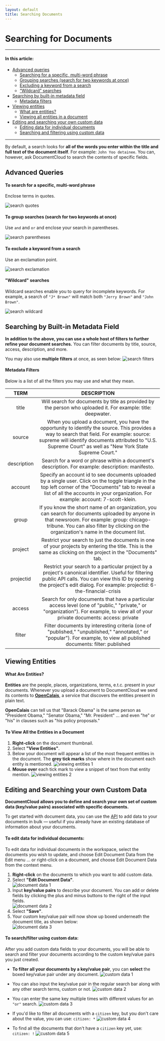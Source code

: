 ```yaml
---
layout: default
title: Searching Documents
---
```


# Searching for Documents

***

#### In this article:
* [Advanced queries](#advanced-queries)
  - [Searching for a specific, multi-word phrase](#to-search-for-a-specific-multi-word-phrase)
  - [Grouping searches (search for two keywords at once)](#to-group-searches-search-for-two-keywords-at-once)
  - [Excluding a keyword from a search](#to-exclude-a-keyword-from-a-search)
  - [“Wildcard” searches](#wildcard-searches)
* [Searching by built-in metadata field](#searching-by-built-in-metadata-field)
  - [Metadata filters](#metadata-filters)
* [Viewing entities](#viewing-entities)
  - [What are entities?](#what-are-entities)
  - [Viewing all entities in a document](#to-view-all-the-entities-in-a-document)
* [Editing and searching your own custom data](#editing-and-searching-your-own-custom-data)
  - [Editing data for individual documents](#to-edit-data-for-individual-documents)
  - [Searching and filtering using custom data](#to-search-filter-using-custom-data)
      
***

By default, a search looks for **all of the words you enter within the title and full text of the document itself**. For example: `John Yoo detainee`. You can, however, ask DocumentCloud to search the contents of specific fields.
## Advanced Queries

#### To search for a specific, multi-word phrase
Enclose terms in quotes.

![search quotes](./images/search_documents/robert.png)

#### To group searches (search for two keywords at once)
Use `and` and `or` and enclose your search in parentheses.

![search parentheses](./images/search_documents/geithner.png)

#### To exclude a keyword from a search
Use an exclamation point.

![search exclamation](./images/search_documents/madoff.png)

#### "Wildcard" searches
Wildcard searches enable you to query for incomplete keywords. For example, a search of `"J* Brown"` will match both `"Jerry Brown"` and `"John Brown"`.

![search wildcard](./images/search_documents/wildcard.png)
## Searching by Built-in Metadata Field

**In addition to the above, you can use a whole host of filters to further refine your document searches.** You can filter documents by title, source, access, description, and more. 

You may also use **multiple filters** at once, as seen below:
![search filters](./images/search_documents/search_documents1.png)

#### Metadata Filters
Below is a list of all the filters you may use and what they mean.

**TERM**|**DESCRIPTION**
:-----:|:-----:
title|Will search for documents by title as provided by the person who uploaded it. For example: title: deepwater.
source|When you upload a document, you have the opportunity to identify the source. This provides a way to search that field. For example: source: supreme will identify documents attributed to "U.S. Supreme Court" as well as "New York State Supreme Court."
description|Search for a word or phrase within a document's description. For example: description: manifesto.
account|Specify an account id to see documents uploaded by a single user. Click on the toggle triangle in the top left corner of the "Documents" tab to reveal a list of all the accounts in your organization. For example: account: 7-scott-klein.
group|If you know the short name of an organization, you can search for documents uploaded by anyone in that newsroom. For example: group: chicago-tribune. You can also filter by clicking on the organization's name in the document list.
project|Restrict your search to just the documents in one of your projects by entering the title. This is the same as clicking on the project in the "Documents" tab.
projectid|Restrict your search to a particular project by a project's canonical identifier. Useful for filtering public API calls. You can view this ID by opening the project's edit dialog. For example: projectid: 6-the-financial-crisis
access|Search for only documents that have a particular access level (one of "public," "private," or "organization"). For example, to view all of your private documents: access: private
filter|Filter documents by interesting criteria (one of "published," "unpublished," "annotated," or "popular"). For example, to view all published documents: filter: published

## Viewing Entities

#### What Are Entities?
**Entities** are the people, places, organizations, terms, e.t.c. present in your documents. Whenever you upload a document to DocumentCloud we send its contents to [**OpenCalais**](http://www.opencalais.com), a service that discovers the entities present in plain text. 

**OpenCalais** can tell us that "Barack Obama" is the same person as "President Obama," "Senator Obama," "Mr. President" ... and even "he" or "his" in clauses such as "his policy proposals."

#### To View All the Entities in a Document
1. **Right-click** on the document thumbnail.
2. Select **"View Entities"**.
3. Below your document will appear a list of the most frequent entities in the document. The **grey tick marks** show where in the document each entity is mentioned.
    ![viewing entities 1](./images/search_documents/search_documents2.gif)
4. **Mouse over** each tick mark to view a snippet of text from that entity mention.
    ![viewing entities 2](./images/search_documents/search_documents3.gif)



## Editing and Searching your own Custom Data

**DocumentCloud allows you to define and search your own set of custom data (key/value pairs) associated with specific documents.**

To get started with document data, you can use the [API](api.html) to add data to your documents in bulk — useful if you already have an existing database of information about your documents.

#### To edit data for individual documents:

To edit data for individual documents in the workspace, select the documents you wish to update, and choose Edit Document Data from the Edit menu ... or right-click on a document, and choose Edit Document Data from the context menu.

1. **Right-click** on the documents to which you want to add custom data.
2. Select **"Edit Document Data"**.         
    ![document data 1](./images/search_documents/search_documents4.gif)
3. Input **key/value pairs** to describe your document. You can add or delete fields by clicking the plus and minus buttons to the right of the input fields.           
    ![document data 2](./images/search_documents/search_documents5.gif)
4. Select **"Save"**.
5. Your custom key/value pair will now show up boxed underneath the document title, as shown below:         
![document data 3](./images/search_documents/search_documents2.png)

#### To search/filter using custom data:

After you add custom data fields to your documents, you will be able to search and filter your documents according to the custom key/value pairs you just created.

* **To filter all your documents by a key/value pair**, you can **select** the boxed key/value pair under any document. 
![custom data 1](./images/search_documents/search_documents3.png)
* You can also input the key/value pair in the regular search bar along with any other search terms, custom or not.
![custom data 2](./images/search_documents/search_documents4.png)


* You can enter the same key multiple times with different values for an `"or"` search. 
![custom data 3](./images/search_documents/customboth.png)

* If you'd like to filter all documents with a `citizen` key, but you don't care about the value, you can use: `citizen: *`
![custom data 4](./images/search_documents/customall.png)

* To find all the documents that don't have a `citizen` key yet, use: `citizen: !`
![custom data 5](./images/search_documents/customnone.png)
